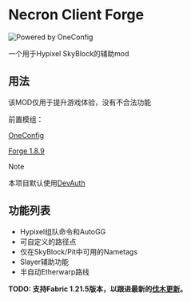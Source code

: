 # Necron Client Forge

![Powered by OneConfig](https://polyfrost.org/media/branding/badges/badge_1.svg)

一个用于Hypixel SkyBlock的辅助mod

## 用法

该MOD仅用于提升游戏体验，没有不合法功能

前置模组：

[OneConfig](https://polyfrost.org/projects/oneconfig/)

[Forge 1.8.9](https://files.minecraftforge.net/net/minecraftforge/forge/index_1.8.9.html)

> [!NOTE]
> 本项目默认使用[DevAuth](https://github.com/DJtheRedstoner/DevAuth)

## 功能列表

- Hypixel组队命令和AutoGG
- 可自定义的路径点
- 仅在SkyBlock/Pit中可用的Nametags
- Slayer辅助功能
- 半自动Etherwarp路线

**TODO: 支持Fabric 1.21.5版本，以跟进最新的[伐木更新](https://hypixel.net/threads/hypixel-skyblock-0-23-the-foraging-update.5921261/)。**
